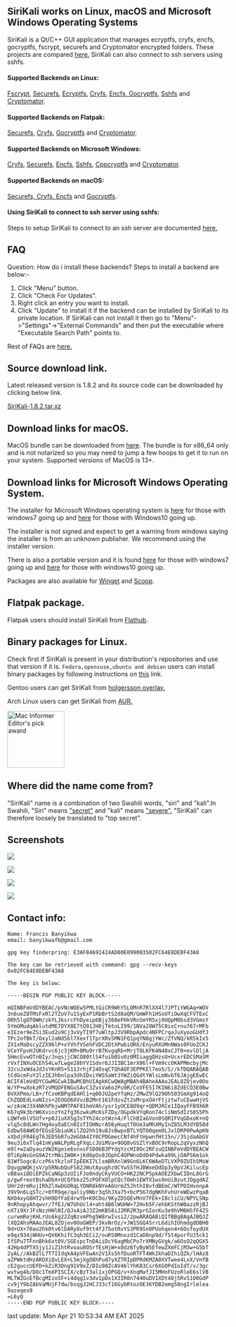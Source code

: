 ## SiriKali works on Linux, macOS and Microsoft Windows Operating Systems

SiriKali is a Qt/C++ GUI application that manages ecryptfs, cryfs, encfs, gocryptfs, fscrypt, securefs and Cryptomator encrypted folders. These projects are compared <a href="https://nuetzlich.net/gocryptfs/comparison/">here.</a> SiriKali can also connect to ssh servers using sshfs.

#### Supported Backends on Linux:

<a href="https://github.com/google/fscrypt">Fscrypt</a>, <a href="https://github.com/netheril96/securefs">Securefs</a>, <a href="https://github.com/mhogomchungu/ecryptfs-simple">Ecryptfs</a>, <a href="https://www.cryfs.org/">Cryfs</a>, <a href="https://github.com/vgough/encfs">Encfs, </a><a href="https://nuetzlich.net/gocryptfs">Gocryptfs</a>, <a href="https://github.com/libfuse/sshfs">Sshfs</a> and <a href="https://github.com/cryptomator/cli">Cryptomator</a>.

#### Supported Backends on Flatpak:

<a href="https://github.com/netheril96/securefs">Securefs</a>, <a href="https://www.cryfs.org/">Cryfs</a>, <a href="https://nuetzlich.net/gocryptfs">Gocryptfs</a> and <a href="https://github.com/cryptomator/cli">Cryptomator</a>.

#### Supported Backends on Microsoft Windows:

 <a href="https://www.cryfs.org/">Cryfs</a>, <a href="https://github.com/netheril96/securefs">Securefs</a>, <a href="https://github.com/mhogomchungu/encfs">Encfs</a>, <a href="https://github.com/billziss-gh/sshfs-win">Sshfs</a>, <a href="https://github.com/bailey27/cppcryptfs">Cppcryptfs</a> and <a href="https://github.com/cryptomator/cli">Cryptomator</a>.


#### Supported Backends on macOS:

<a href="https://github.com/netheril96/securefs">Securefs, </a><a href="https://www.cryfs.org/">Cryfs, </a><a href="https://github.com/vgough/encfs">Encfs</a> and <a href="https://nuetzlich.net/gocryptfs">Gocryptfs</a>.


#### Using SiriKali to connect to ssh server using sshfs:

Steps to setup SiriKali to connect to an ssh server are documented <a href="https://github.com/mhogomchungu/sirikali/wiki/Frequently-Asked-Questions#90-how-do-i-add-options-to-connect-to-an-ssh-server">here.</a>

## FAQ

Question: How do i install these backends?
Steps to install a backend are below:-
1. Click "Menu" button.
2. Click "Check For Updates".
3. Right click an entry you want to install.
4. Click "Update" to install it if the backend can be installed by SiriKali to its private location. If SiriKali can not install it then go to "Menu"->"Settings"->"External Commands" and then put the executable where "Executable Search Path" points to.

Rest of FAQs are <a href="https://github.com/mhogomchungu/SiriKali/wiki/Frequently-Asked-Questions">here.</a>

## Source download link.

Latest released version is 1.8.2 and its source code can be downloaded by clicking below link.

<a href="https://github.com/mhogomchungu/sirikali/releases/download/1.8.2/SiriKali-1.8.2.tar.xz">SiriKali-1.8.2.tar.xz</a>

## Download links for macOS.

MacOS bundle can be downloaded from <a href="https://github.com/mhogomchungu/sirikali/releases/download/1.8.2/SiriKaliQt6-1.8.2.dmg">here</a>. The bundle is for x86_64 only and is not notarized so you may need to jump a few hoops to get it to run on your system. Supported versions of MacOS is 13+.

## Download links for Microsoft Windows Operating System.

The installer for Microsoft Windows operating system is <a href="https://github.com/mhogomchungu/sirikali/releases/download/1.8.2/SiriKaliQt5-1.8.2.setup.exe">here</a> for those with windows7 going up and <a href="https://github.com/mhogomchungu/sirikali/releases/download/1.8.2/SiriKaliQt6-1.8.2.setup.exe">here</a> for those with Windows10 going up.

The installer is not signed and expect to get a warning from windows saying the installer is from an unknown publisher.
We recommend using the installer version.

There is also a portable version and it is found <a href="https://github.com/mhogomchungu/sirikali/releases/download/1.8.2/SiriKaliQt5-1.8.2.zip">here</a> for those with windows7 going up and <a href="https://github.com/mhogomchungu/sirikali/releases/download/1.8.2/SiriKaliQt6-1.8.2.zip">here</a> for those with windows10 going up.

Packages are also available for <a href="https://github.com/microsoft/winget-pkgs/tree/master/manifests/f/FrancisBanyikwa/SiriKali">Winget</a> and <a href="https://github.com/ScoopInstaller/Extras/blob/master/bucket/sirikali.json">Scoop</a>.

## Flatpak package.

Flatpak users should install SiriKali from <a href="https://flathub.org/apps/io.github.mhogomchungu.sirikali">Flathub</a>.

## Binary packages for Linux.

Check first if SiriKali is present in your distribution's repositories and use that version if it is.
```Fedora,opensuse,ubuntu and debian``` users can install binary packages by following instructions on <a href="http://software.opensuse.org//download.html?project=home%3Aobs_mhogomchungu&package=sirikali">this</a> link.

Gentoo users can get SiriKali from <a href="https://github.com/holgersson32644/holgersson-overlay">holgersson overlay.</a>

Arch Linux users can get SiriKali from <a href="https://aur.archlinux.org/packages/sirikali/">AUR.</a>

<a href="http://macdownload.informer.com/sirikali/" target="_blank"><img border="0" src="http://img.informer.com/awards/mi-award-epick4.png" alt="Mac Informer Editor's pick award" height="129" width="130" /></a>

## Where did the name come from?
"SiriKali" name is a combination of two Swahili words, "siri" and "kali".In Swahili, "Siri" means <a href="https://translate.google.com/#view=home&op=translate&sl=sw&tl=en&text=siri">"secret"</a> and "kali" means <a href="https://translate.google.com/#view=home&op=translate&sl=sw&tl=en&text=kali">"severe".</a> "SiriKali" can therefore loosely be translated to "top secret".

## Screenshots

<a href="https://github.com/mhogomchungu/sirikali/raw/master/images/Screenshot_20190912_113741.png" target="_blank"><img src="https://github.com/mhogomchungu/sirikali/raw/master/images/Screenshot_20190912_113741.png"></a>

<a href="https://github.com/mhogomchungu/sirikali/raw/master/images/Screenshot_20190912_113930.png" target="_blank"><img src="https://github.com/mhogomchungu/sirikali/raw/master/images/Screenshot_20190912_113930.png"></a>

<a href="https://github.com/mhogomchungu/sirikali/raw/master/images/Screenshot_20190912_114512.png" target="_blank"><img src="https://github.com/mhogomchungu/sirikali/raw/master/images/Screenshot_20190912_114512.png"></a>

<a href="https://github.com/mhogomchungu/sirikali/raw/master/images/Screenshot_20190912_114700.png" target="_blank"><img src="https://github.com/mhogomchungu/sirikali/raw/master/images/Screenshot_20190912_114700.png"></a>

## Contact info:
```
Name: Francis Banyikwa
email: banyikwafb@gmail.com

gpg key finderpring: E3AF84691424AD00E099003502FC64E8DEBF43A8

The key can be retrieved with command: gpg --recv-keys 0x02FC64E8DEBF43A8

The key is below:

-----BEGIN PGP PUBLIC KEY BLOCK-----

mQINBFmVdDYBEAC/pVNcWOEw5PMLtGiCR9WhY5LOMnR7RlXX4l7JPTiYWGAq+WOV
3n6ueZ8TMsFxRl2TZoV7u1SyExP1RbBrtS2d8aQM/GmWFh1HSoUfiOwXqCFVTExC
ORh5lgOTOWH/zkYLJksrcFhDyeip6Bjy368eFHkVRnSmYR5xj0UQpM0bsd3VGmsY
5YmGMudqAblutdME7DYX8E7tQ91JH8jTmtoLI99/1NVa28W75C0ixC+nu767rMFb
eIEzer9eZSi3Eud2u9Cj3vVyTI9f7uWltpJ3V9RbpApdc4NFPCrqaJuXyooGUdfJ
TPc2ofBkT/Oxyl2aNd5bl7Xexf1TprXRv5MN1FQ1pqYN8gjYWc/ZfVNQ/kR5kIx5
ZX1xMaDscyZZX96lP+xYVhfVSehFVDC2DtXPwbiQR8/EnyuRXUMnNWas0FUoZCKJ
VCeYFpvHJUKdrvc6jc3jKM+8Mu9rrB7KvgqRb+MrjT0LKFK4N40xCJT0+evlDljA
5HmcEvwOTnBIy/JnqsjjCNCO80tlS4fuibBSv0z0MIiaggQHzsU+UcxrEDCSMaSM
rVxfINXuOCEhS4Lw7Lwge28bYV1Sdvr6JJI3BC1mrX06l+FVm9ccOKAPMmcbyjMc
32cuJxWdaJdJsYKnR5+S11JrhjF24OsqCTQhAOF3EPPKEl7eo5/S//kTDQARAQAB
tCdGcmFuY2lzIEJhbnlpa3dhIDxiYW55aWt3YWZiQGdtYWlsLmNvbT6JAjgEEwEC
ACIFAlmVdDYCGwMGCwkIBwMCBhUIAgkKCwQWAgMBAh4BAheAAAoJEAL8ZOjev0Oo
W/YP+wXokzRTzVMQOFENGuSAvC3ZvsVa6o2Pu9R/CoVFE5I7KIN6i8ZdECO3E0Bw
8VXXPmo/LB+/fCzeKBPqdEAHl1+q0OJU2peYfqHz/2MwZ9lQ29Oh503SmXg914oQ
ChZQDEdLnaNIzs+2EOGO6XVvzB2Mnt161FdzvZt2xMrpxO4rFtjztwTuCEwwHjVS
w/zAsWJ3X4NKhPbjwNM7PAF81hmVAh/ysr1yOCE8O9qr+QDMJRCe1IQayFFB9X6R
K67q9k3brW6XvinzYn2fg36zwkuMcKsFZDy/OGpdkVYqRon74cliNmSdIz50S5Ph
LQWfeblVSUfv+p0J1uXXSg3sTYh24cotWzn4/FlChBIaGVon0SQRIFVqGDxoK+nQ
vlq5c8dLWn7Hg4oyOaECn0IsTIOHNzrA56yHuqtTOUe3aMhXMyInZ85LM3dYB58d
Edbw58AWE0fEGsESbiaUKilZQ2hh19u8JsBwpxBTLYQTO0qem0LJxlDRP0PwApKN
xXbdjFR4EgT6JED5bR7u2mGOA4IY0CPDGmecCNf4hFtHpwnfHt15n//3SjdaAbGV
9eu3i6xTlq41nKyWALPpRLgFXqLcJUiMVa+9OQ8vGSZlYxBOC9rRopL2qVyxzNhQ
m9l+w2aDyauzVW2Kgeie6snxsFSD06B3PYdgYzcHI8Oc2RFzuQINBFmVdDYBEACW
0TiKpNsGnG9A2trMAiIW0K+jKd6pOs8JOphC4QPWnoDdD4Pdwka99LjOAPS6m1ok
81Wf5ogc8/czP6sYkzloFIpEEKI7LlsmBRXnlW9Gn6LKC6WAeDTLVXP0ZUIh5MsW
DqvgpWQKjsV/p5RNubQuFS82JWutAyughz0CYwSSfHJBWxeDdDp3y9pVJKilucEp
vB8axiDDiEPZkCaNGp3zUIiFJo0ndyCKyVUCO+HK22NCP5pkAOEZXbwCIDnL8GrG
p/gwFreotBshaDbX+UCQfbkzZ5zPOFXOlpCQc7Omh1EWTX1ws9nUiBzutJOggdAZ
UHr2drmRujIRhZlXwDGORqLYDNR8kNYeA6UrmZ5JhthI8vfdBEmC/WTPDIHvonpA
39V9n6LqSTc/+0fR9qe/qaliy9Nbr3q5hJXa75+bcP567dgNKhFvhUreWEwzPqaB
NXO4xyG8HT2shH9DfFaE4rwYb+K0COo/9KyZD5QEvMnV7FEk+I8cliCU/NPYLSNp
9nRhopyAhqwvr/7fEJ/W7UhUcl4+aht4B6lWUHW+72Hvb5F/ehbKSthW0azzRjBJ
nXTi9XrJFsNzzHHlNI/QJxAiAJ3Z2mKBS8iJ2RR2R3prGIocKu3e9hVM6HSfF4ZS
curwmRejKHLrUs6kg22ZqBzvmPhg5W8rwIvsi2/2pwARAQABiQIfBBgBAgAJBQJZ
lXQ2AhsMAAoJEAL8ZOjev0OoGWEP/3kvNrOz/+JW1SGQ4SrrL6dihIUhmdgdDBH0
9d+UX+70ao2hk0tv6lDARy8uf9tt4fJ75otRvYS3PR9Sn0PUohqen4+6OsfoydUX
e9qz934jWHUv+QV6KhifC3qh3ECi2/ouRS0Mnxzd1CaD0np9d/fSt4porfUJ5ck1
IfSPu7TFnnBhk6xt0V/SGEspcTnDAiiDcY6agMbCPo7rXMNyGVgk/a6OsO2qQGX5
42Hp4dPTXSjy1JiZ1htRvoau8OSrfEsHjW+x0dz6fyByW5EfewZXmFCjM3w+G5bT
2yAL//AkBZlL7T7IIdqkA4pVFEwAn2V1Xs5hfDuoRTFT4WkIkhaDIhiQZk/lHAz8
aZPWktdHzAROXiQvLEX+L5mjXgO8hPud7yXZTRIpDPRdKMZA0XVTwee4LxX/VnfB
cE2guccUEFD+kZiR3Dng91V9xZ/DIu98ZcAV46lYhK83Csr6XGOPdIoIdT/v/3gc
wvtwg4b/D8c1TmXPISCIX/cBzT3al1xjOPGQ/v+XnqMafJI5MHnFUzoRleE6slVB
MLTWZGcEfBcgMIzoSF+i4dqg1v3dv1pDx1X3IR0n7440uDV1XDt48j5Rv51O0GdP
cv9jY9bZAbVaMUjF7dw/bsqgJ2HCJ33cf16GybRtozOE36YDB2omg58ngIrlmlea
9azeqex9
=L6yQ
-----END PGP PUBLIC KEY BLOCK-----
```

last update: Mon Apr 21 10:53:34 AM EAT 2025

